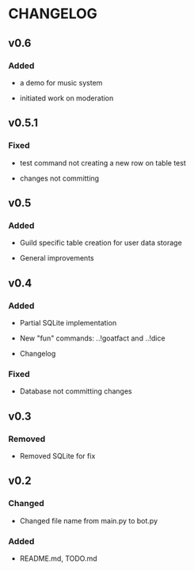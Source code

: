 # CHANGELOG

## v0.6

### Added

- a demo for music system

- initiated work on moderation

## v0.5.1

### Fixed

- test command not creating a new row on table test

- changes not committing

## v0.5

### Added

- Guild specific table creation for user data storage

- General improvements

## v0.4

### Added

- Partial SQLite implementation

- New "fun" commands: ..!goatfact and ..!dice

- Changelog

### Fixed

- Database not committing changes

## v0.3

### Removed

- Removed SQLite for fix

## v0.2

### Changed

- Changed file name from main.py to bot.py

### Added

- README.md, TODO.md
